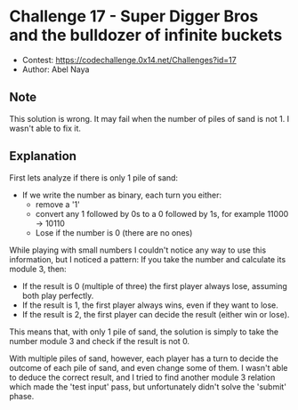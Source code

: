 # Challenge 17 - Super Digger Bros and the bulldozer of infinite buckets
- Contest: https://codechallenge.0x14.net/Challenges?id=17
- Author: Abel Naya

## Note
This solution is wrong. It may fail when the number of piles of sand is not 1. I wasn't able to fix it.

## Explanation
First lets analyze if there is only 1 pile of sand:
* If we write the number as binary, each turn you either:
  - remove a '1'
  - convert any 1 followed by 0s to a 0 followed by 1s, for example 11000 -> 10110
  - Lose if the number is 0 (there are no ones)

While playing with small numbers I couldn't notice any way to use this information, but I noticed a pattern: If you take the number and calculate its module 3, then:
  - If the result is 0 (multiple of three) the first player always lose, assuming both play perfectly.
  - If the result is 1, the first player always wins, even if they want to lose.
  - If the result is 2, the first player can decide the result (either win or lose).

This means that, with only 1 pile of sand, the solution is simply to take the number module 3 and check if the result is not 0.

With multiple piles of sand, however, each player has a turn to decide the outcome of each pile of sand, and even change some of them. I wasn't able to deduce the correct result, and I tried to find another module 3 relation which made the 'test input' pass, but unfortunately didn't solve the 'submit' phase.